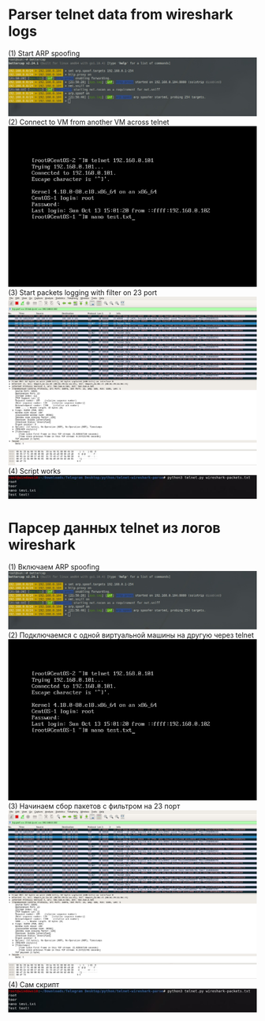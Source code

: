 Parser telnet data from wireshark logs
======================================
(1) Start ARP spoofing  
![alt text](preview1.jpg)  
(2) Connect to VM from another VM across telnet  
![alt text](preview2.jpg)  
(3) Start packets logging with filter on 23 port  
![alt text](preview3.jpg)  
(4) Script works  
![alt text](preview4.jpg)  
  
Парсер данных telnet из логов wireshark
=======================================
(1) Включаем ARP spoofing  
![alt text](preview1.jpg)  
(2) Подключаемся с одной виртуальной машины на другую через telnet  
![alt text](preview2.jpg)  
(3) Начинаем сбор пакетов с фильтром на 23 порт  
![alt text](preview3.jpg)  
(4) Сам скрипт  
![alt text](preview4.jpg)
